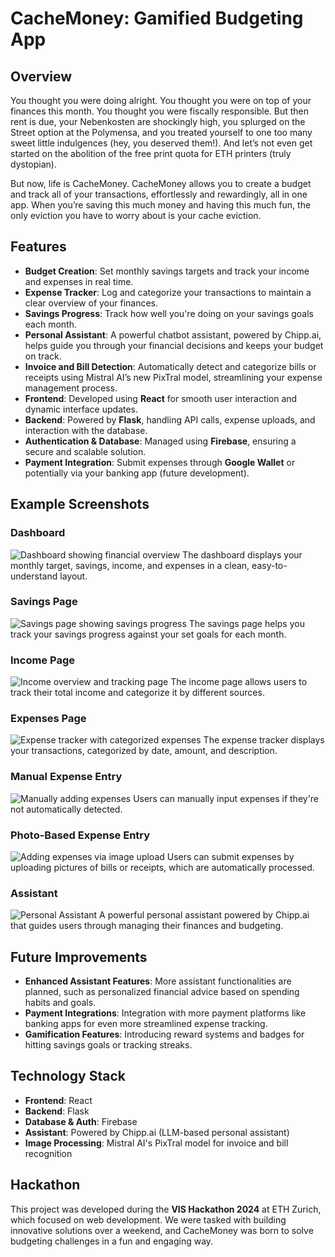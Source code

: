 
# CacheMoney: Gamified Budgeting App

## Overview

You thought you were doing alright. You thought you were on top of your finances this month. You thought you were fiscally responsible. But then rent is due, your Nebenkosten are shockingly high, you splurged on the Street option at the Polymensa, and you treated yourself to one too many sweet little indulgences (hey, you deserved them!). And let’s not even get started on the abolition of the free print quota for ETH printers (truly dystopian).

But now, life is CacheMoney. CacheMoney allows you to create a budget and track all of your transactions, effortlessly and rewardingly, all in one app. When you’re saving this much money and having this much fun, the only eviction you have to worry about is your cache eviction.

## Features
- **Budget Creation**: Set monthly savings targets and track your income and expenses in real time.
- **Expense Tracker**: Log and categorize your transactions to maintain a clear overview of your finances.
- **Savings Progress**: Track how well you're doing on your savings goals each month.
- **Personal Assistant**: A powerful chatbot assistant, powered by Chipp.ai, helps guide you through your financial decisions and keeps your budget on track.
- **Invoice and Bill Detection**: Automatically detect and categorize bills or receipts using Mistral AI’s new PixTral model, streamlining your expense management process.
- **Frontend**: Developed using **React** for smooth user interaction and dynamic interface updates.
- **Backend**: Powered by **Flask**, handling API calls, expense uploads, and interaction with the database.
- **Authentication & Database**: Managed using **Firebase**, ensuring a secure and scalable solution.
- **Payment Integration**: Submit expenses through **Google Wallet** or potentially via your banking app (future development).

## Example Screenshots

### Dashboard
![Dashboard showing financial overview](frontend/Example-Pictures/Dashboard.png "Dashboard View")
The dashboard displays your monthly target, savings, income, and expenses in a clean, easy-to-understand layout.

### Savings Page
![Savings page showing savings progress](frontend/Example-Pictures/Savings.png "Savings View")
The savings page helps you track your savings progress against your set goals for each month.

### Income Page
![Income overview and tracking page](frontend/Example-Pictures/Incomes.png "Income View")
The income page allows users to track their total income and categorize it by different sources.

### Expenses Page
![Expense tracker with categorized expenses](frontend/Example-Pictures/Expenses.png "Expense Tracker")
The expense tracker displays your transactions, categorized by date, amount, and description.

### Manual Expense Entry
![Manually adding expenses](frontend/Example-Pictures/Expenses-Manual.png "Manual Expense Entry")
Users can manually input expenses if they're not automatically detected.

### Photo-Based Expense Entry
![Adding expenses via image upload](frontend/Example-Pictures/Expenses-Photo.png "Photo Expense Entry")
Users can submit expenses by uploading pictures of bills or receipts, which are automatically processed.

### Assistant
![Personal Assistant](frontend/Example-Pictures/Assistant.png "Personal Assistant")
A powerful personal assistant powered by Chipp.ai that guides users through managing their finances and budgeting.

## Future Improvements
- **Enhanced Assistant Features**: More assistant functionalities are planned, such as personalized financial advice based on spending habits and goals.
- **Payment Integrations**: Integration with more payment platforms like banking apps for even more streamlined expense tracking.
- **Gamification Features**: Introducing reward systems and badges for hitting savings goals or tracking streaks.

## Technology Stack
- **Frontend**: React
- **Backend**: Flask
- **Database & Auth**: Firebase
- **Assistant**: Powered by Chipp.ai (LLM-based personal assistant)
- **Image Processing**: Mistral AI's PixTral model for invoice and bill recognition

## Hackathon
This project was developed during the **VIS Hackathon 2024** at ETH Zurich, which focused on web development. We were tasked with building innovative solutions over a weekend, and CacheMoney was born to solve budgeting challenges in a fun and engaging way.
